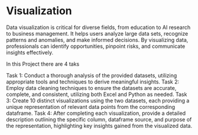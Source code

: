 # Visualization
Data visualization is critical for diverse fields, from education to AI research to business management. It helps users analyze large data sets, recognize patterns and anomalies, and make informed decisions. By visualizing data, professionals can identify opportunities, pinpoint risks, and communicate insights effectively.

In this Project there are 4 taks 

Task 1: Conduct a thorough analysis of the provided datasets, utilizing appropriate tools and techniques to derive meaningful insights.
Task 2: Employ data cleaning techniques to ensure the datasets are accurate, complete, and consistent, utilizing both Excel and Python as needed.
Task 3: Create 10 distinct visualizations using the two datasets, each providing a unique representation of relevant data points from the corresponding dataframe.
Task 4: After completing each visualization, provide a detailed description outlining the specific column, dataframe source, and purpose of the representation, highlighting key insights gained from the visualized data.
